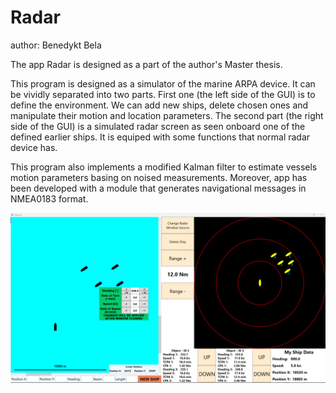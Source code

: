 # Radar

author: Benedykt Bela

The app Radar is designed as a part of the author's Master thesis. 

This program is designed as a simulator of the marine ARPA device. It can be vividly separated into two parts. First one (the left side of the GUI) is to define the environment. We can add new ships, delete chosen ones and manipulate their motion and location parameters. The second part (the right side of the GUI) is a simulated radar screen as seen onboard one of the defined earlier ships. It is equiped with some functions that normal radar device has.  

This program also implements a modified Kalman filter to estimate vessels motion parameters basing on noised measurements. Moreover, app has been developed with a module that generates navigational messages in NMEA0183 format.

![Napis](/Radar.png)
